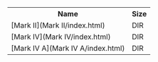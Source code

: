 <table>
<tr><th>Name</th><th>Size</th></tr>
<tr><td>[Mark II](Mark II/index.html)</td><td>DIR</td></tr>
<tr><td>[Mark IV](Mark IV/index.html)</td><td>DIR</td></tr>
<tr><td>[Mark IV A](Mark IV A/index.html)</td><td>DIR</td></tr>
</table>
